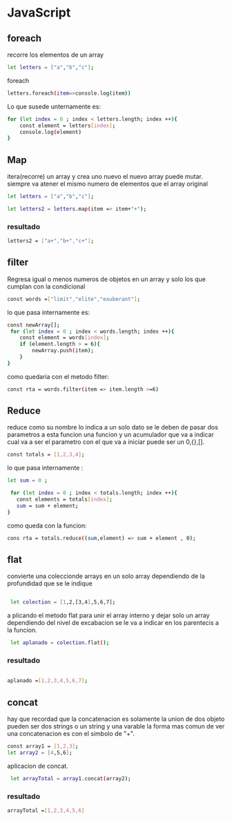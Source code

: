 # JavaScript
## foreach

recorre los elementos de un array
```sh
let letters = ["a","b","c"];
```
foreach
```sh
letters.foreach(item=>console.log(item))
```
Lo que susede unternamente es:

```sh
for (let index = 0 ; index < letters.length; index ++){
    const element = letters[index];
    console.log(element)
}
```
## Map

itera(recorre) un array y crea uno nuevo el nuevo array puede mutar.
siempre va atener el mismo numero de elementos que el array original

```sh
let letters = ["a","b","c"];
```

```sh
let letters2 = letters.map(item => item+"+");
```

### resultado
```sh
letters2 = ["a+","b+","c+"];
```

## filter 

Regresa igual o menos  numeros de objetos en un array  y solo los que cumplan con la condicional

```sh
const words =["limit","elite","exuberant"];
```
lo que pasa internamente es:
```sh
const newArray[];
 for (let index = 0 ; index < words.length; index ++){
    const element = words[index];
    if (element.length > = 6){
        newArray.push(item);
    }
}
```
como quedaria con el metodo filter:
```sh
const rta = words.filter(item => item.length >=6)
```

## Reduce

reduce como su nombre lo indica a un solo dato 
se le deben de pasar dos parametros a esta funcion una funcion y un acumulador que va a indicar cual va a ser el parametro con el que va a iniciar  puede ser un 0,{},[].

```sh
const totals = [1,2,3,4];
```
 lo que pasa internamente :

 ```sh
 let sum = 0 ;

  for (let index = 0 ; index < totals.length; index ++){
    const elements = totals[index];
    sum = sum + element;
}
 ```

como queda con la funcion:

```sh
cons rta = totals.reduce((sum,element) => sum + element , 0);

```
## flat

convierte una  coleccionde arrays en un solo array dependiendo de la profundidad que se le indique

```sh

 let colection = [1,2,[3,4],5,6,7];
 ```
a plicando el metodo flat para unir el array interno y dejar solo un array dependiendo del nivel de excabacion se le va a indicar en los parentecis a la funcion.


```sh
 let aplanado = colection.flat();
```
### resultado

```sh

aplanado =[1,2,3,4,5,6,7];

```

## concat

hay que recordad que la concatenacion es solamente la union de dos objeto pueden ser dos strings o un string y una varable la forma mas comun de ver  una concatenacion  es con el simbolo de "+".

```sh
const array1 = [1,2,3];
let array2 = [4,5,6];
```

aplicacion de concat.

```sh
 let arrayTotal = array1.concat(array2);
```

### resultado

```sh
arrayTotal =[1,2,3,4,5,6]
```


